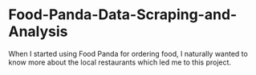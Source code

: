 # Food-Panda-Data-Scraping-and-Analysis

When I started using Food Panda for ordering food, I naturally wanted to know more about the local restaurants which led me to this project.
